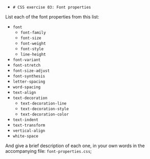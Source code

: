 - `# CSS exercise 03: Font properties`

List each of the font properties from this list:

- `font`
  - `font-family`
  - `font-size`
  - `font-weight`
  - `font-style`
  - `line-height`
- `font-variant`
- `font-stretch`
- `font-size-adjust`
- `font-synthesis`
- `letter-spacing`
- `word-spacing`
- `text-align`
- `text-decoration`
  - `text-decoration-line`
  - `text-decoration-style`
  - `text-decoration-color`
- `text-indent`
- `text-transform`
- `vertical-align`
- `white-space`

And give a brief description of each one, in your own words in the accompanying file: `font-properties.css`;
